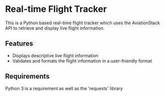 # Real-time Flight Tracker

This is a Python based real-time flight tracker which uses the AviationStack API to retrieve and display live flight information.

## Features

- Displays descriptive live flight information
- Validates and formats the flight information in a user-friendly format

## Requirements

Python 3 is a requirement as well as the 'requests' library

